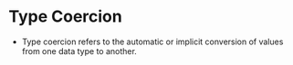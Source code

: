 # Type Coercion
- Type coercion refers to the automatic or implicit conversion of values from one data type to another.  
  